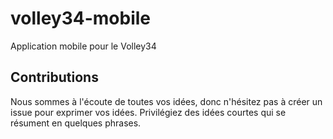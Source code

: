 # volley34-mobile

Application mobile pour le Volley34 

## Contributions

Nous sommes à l'écoute de toutes vos idées, donc n'hésitez pas à créer un issue pour exprimer vos idées. 
Privilégiez des idées courtes qui se résument en quelques phrases.
